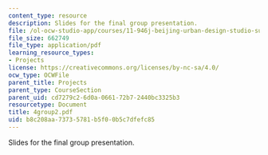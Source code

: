 ```yaml
---
content_type: resource
description: Slides for the final group presentation.
file: /ol-ocw-studio-app/courses/11-946j-beijing-urban-design-studio-summer-2004/b8c208aa73735781b5f00b5c7dfefc85_4group2.pdf
file_size: 662749
file_type: application/pdf
learning_resource_types:
- Projects
license: https://creativecommons.org/licenses/by-nc-sa/4.0/
ocw_type: OCWFile
parent_title: Projects
parent_type: CourseSection
parent_uid: cd7279c2-6d0a-0661-72b7-2440bc3325b3
resourcetype: Document
title: 4group2.pdf
uid: b8c208aa-7373-5781-b5f0-0b5c7dfefc85
---
```

Slides for the final group presentation.
